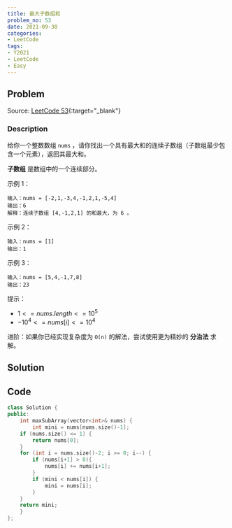 ```yaml
---
title: 最大子数组和
problem_no: 53
date: 2021-09-30
categories:
- LeetCode
tags:
- Y2021
- LeetCode
- Easy
---
```


<!-- Description. -->

<!-- more -->

## Problem

Source: [LeetCode 53](https://leetcode-cn.com/problems/maximum-subarray/){:target="_blank"}

### Description

给你一个整数数组 `nums` ，请你找出一个具有最大和的连续子数组（子数组最少包含一个元素），返回其最大和。

**子数组** 是数组中的一个连续部分。

示例 1：

```text
输入：nums = [-2,1,-3,4,-1,2,1,-5,4]
输出：6
解释：连续子数组 [4,-1,2,1] 的和最大，为 6 。
```

示例 2：

```text
输入：nums = [1]
输出：1
```

示例 3：

```text
输入：nums = [5,4,-1,7,8]
输出：23
```

提示：

- $1 <= nums.length <= 10^5$
- $-10^4 <= nums[i] <= 10^4$

进阶：如果你已经实现复杂度为 `O(n)` 的解法，尝试使用更为精妙的 **分治法** 求解。

## Solution

## Code

```cpp
class Solution {
public:
    int maxSubArray(vector<int>& nums) {
        int mini = nums[nums.size()-1];
    if (nums.size() <= 1) {
        return nums[0];
    }
    for (int i = nums.size()-2; i >= 0; i--) {
        if (nums[i+1] > 0){
            nums[i] += nums[i+1];
        }
        if (mini < nums[i]) {
            mini = nums[i];
        }
    }
    return mini;
    }
};
```
